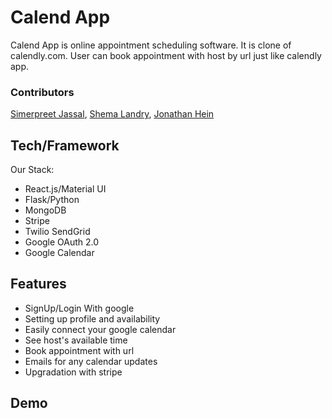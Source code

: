 # Calend App

Calend App is online appointment scheduling software. It is clone of calendly.com. User can book appointment with host by url just like calendly app.

### Contributors

[Simerpreet Jassal](https://github.com/jassalss), [Shema Landry](https://github.com/mugunga007), [Jonathan Hein](https://github.com/jonohein)

## Tech/Framework

Our Stack:

- React.js/Material UI
- Flask/Python
- MongoDB
- Stripe
- Twilio SendGrid
- Google OAuth 2.0
- Google Calendar

## Features
- SignUp/Login With google
- Setting up profile and availability
- Easily connect your google calendar
- See host's available time 
- Book appointment with url
- Emails for any calendar updates
- Upgradation with stripe

## Demo
